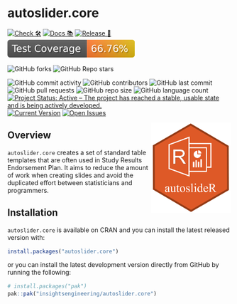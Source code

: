 # autoslider.core


<!-- start badges -->
[![Check 🛠](https://github.com/insightsengineering/autoslider.core/actions/workflows/check.yaml/badge.svg)](https://insightsengineering.github.io/autoslider.core/main/unit-test-report/)
[![Docs 📚](https://github.com/insightsengineering/autoslider.core/actions/workflows/docs.yaml/badge.svg)](https://insightsengineering.github.io/autoslider.core/)
[![Release 🎈](https://github.com/insightsengineering/autoslider.core/actions/workflows/release.yaml/badge.svg)](https://github.com/insightsengineering/autoslider.core/releases)
[![Code Coverage 📔](https://raw.githubusercontent.com/insightsengineering/autoslider.core/_xml_coverage_reports/data/main/badge.svg)](https://insightsengineering.github.io/autoslider.core/main/coverage-report/)

![GitHub forks](https://img.shields.io/github/forks/insightsengineering/autoslider.core?style=social)
![GitHub Repo stars](https://img.shields.io/github/stars/insightsengineering/autoslider.core?style=social)

![GitHub commit activity](https://img.shields.io/github/commit-activity/m/insightsengineering/autoslider.core)
![GitHub contributors](https://img.shields.io/github/contributors/insightsengineering/autoslider.core)
![GitHub last commit](https://img.shields.io/github/last-commit/insightsengineering/autoslider.core)
![GitHub pull requests](https://img.shields.io/github/issues-pr/insightsengineering/autoslider.core)
![GitHub repo size](https://img.shields.io/github/repo-size/insightsengineering/autoslider.core)
![GitHub language count](https://img.shields.io/github/languages/count/insightsengineering/autoslider.core)
[![Project Status: Active – The project has reached a stable, usable state and is being actively developed.](https://www.repostatus.org/badges/latest/active.svg)](https://www.repostatus.org/#active)
[![Current Version](https://img.shields.io/github/r-package/v/insightsengineering/autoslider.core/main?color=purple\&label=package%20version)](https://github.com/insightsengineering/autoslider.core/tree/main)
[![Open Issues](https://img.shields.io/github/issues-raw/insightsengineering/autoslider.core?color=red\&label=open%20issues)](https://github.com/insightsengineering/autoslider.core/issues?q=is%3Aissue+is%3Aopen+sort%3Aupdated-desc)
<!-- end badges -->

<img src="man/figures/autoslider_logo.png" align="right" width="180"/>

## Overview

`autoslider.core` creates a set of standard table templates that are often used in Study Results Endorsement Plan. It aims to reduce the amount of work when creating slides and avoid the duplicated effort between statisticians and programmers.


## Installation

`autoslider.core` is available on CRAN and you can install the latest released version with:

``` r
install.packages("autoslider.core")
```

or you can install the latest development version directly from GitHub by running the following:

``` r
# install.packages("pak")
pak::pak("insightsengineering/autoslider.core")
```

